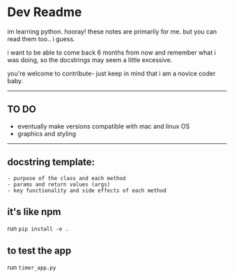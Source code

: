 # Dev Readme

im learning python. hooray! these notes are primarily for me. but you can read them too.. i guess.  

i want to be able to come back 6 months from now and remember what i was doing, so the docstrings may seem a little excessive.  

you're welcome to contribute- just keep in mind that i am a novice coder baby.  

---

## TO DO
- eventually make versions compatible with mac and linux OS
- graphics and styling

---

## docstring template:
```
- purpose of the class and each method
- params and return values (args)
- key functionality and side effects of each method
```

## it's like npm
run `pip install -e .`  

## to test the app
run `timer_app.py`